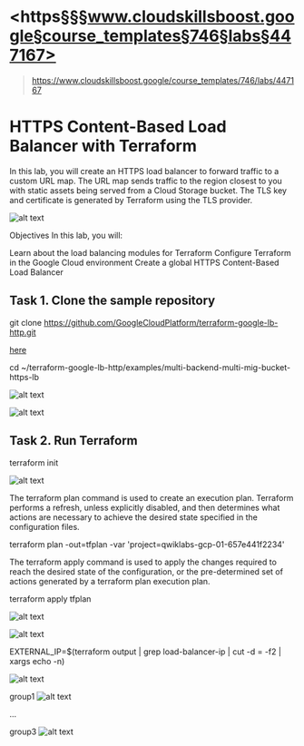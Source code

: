 # <https§§§www.cloudskillsboost.google§course_templates§746§labs§447167>
> <https://www.cloudskillsboost.google/course_templates/746/labs/447167>

# HTTPS Content-Based Load Balancer with Terraform

In this lab, you will create an HTTPS load balancer to forward traffic to a custom URL map. The URL map sends traffic to the region closest to you with static assets being served from a Cloud Storage bucket. The TLS key and certificate is generated by Terraform using the TLS provider.

![alt text](image.png)

Objectives
In this lab, you will:

Learn about the load balancing modules for Terraform
Configure Terraform in the Google Cloud environment
Create a global HTTPS Content-Based Load Balancer


## Task 1. Clone the sample repository


git clone https://github.com/GoogleCloudPlatform/terraform-google-lb-http.git

[here](./_artifacts/multi-backend-multi-mig-bucket-https-lb/)

cd ~/terraform-google-lb-http/examples/multi-backend-multi-mig-bucket-https-lb


![alt text](image-1.png)

![alt text](image-2.png)

## Task 2. Run Terraform

terraform init

![alt text](image-3.png)

The terraform plan command is used to create an execution plan. Terraform performs a refresh, unless explicitly disabled, and then determines what actions are necessary to achieve the desired state specified in the configuration files.

terraform plan -out=tfplan -var 'project=qwiklabs-gcp-01-657e441f2234'

The terraform apply command is used to apply the changes required to reach the desired state of the configuration, or the pre-determined set of actions generated by a terraform plan execution plan.

terraform apply tfplan

![alt text](image-4.png)

![alt text](image-5.png)


EXTERNAL_IP=$(terraform output | grep load-balancer-ip | cut -d = -f2 | xargs echo -n)

![alt text](image-6.png)

group1
![alt text](image-7.png)

...

group3
![alt text](image-8.png)